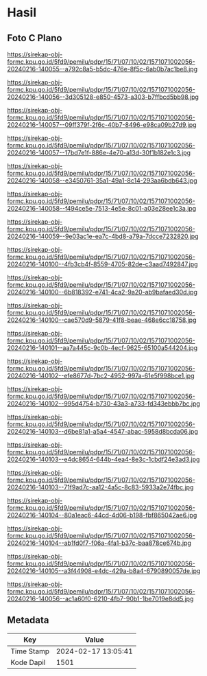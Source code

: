 # Hasil

## Foto C Plano

https://sirekap-obj-formc.kpu.go.id/5fd9/pemilu/pdpr/15/71/07/10/02/1571071002056-20240216-140055--a792c8a5-b5dc-476e-8f5c-6ab0b7ac1be8.jpg

https://sirekap-obj-formc.kpu.go.id/5fd9/pemilu/pdpr/15/71/07/10/02/1571071002056-20240216-140056--3d305128-e850-4573-a303-b7ffbcd5bb98.jpg

https://sirekap-obj-formc.kpu.go.id/5fd9/pemilu/pdpr/15/71/07/10/02/1571071002056-20240216-140057--09ff379f-2f6c-40b7-8496-e98ca09b27d9.jpg

https://sirekap-obj-formc.kpu.go.id/5fd9/pemilu/pdpr/15/71/07/10/02/1571071002056-20240216-140057--17bd7e1f-886e-4e70-a13d-30f1b182e1c3.jpg

https://sirekap-obj-formc.kpu.go.id/5fd9/pemilu/pdpr/15/71/07/10/02/1571071002056-20240216-140058--e3450761-35a1-49a1-8c14-293aa6bdb643.jpg

https://sirekap-obj-formc.kpu.go.id/5fd9/pemilu/pdpr/15/71/07/10/02/1571071002056-20240216-140058--f494ce5e-7513-4e5e-8c01-a03e28ee1c3a.jpg

https://sirekap-obj-formc.kpu.go.id/5fd9/pemilu/pdpr/15/71/07/10/02/1571071002056-20240216-140059--9e03ac1e-ea7c-4bd8-a79a-7dcce7232820.jpg

https://sirekap-obj-formc.kpu.go.id/5fd9/pemilu/pdpr/15/71/07/10/02/1571071002056-20240216-140100--4fb3cb4f-8559-4705-82de-c3aad7492847.jpg

https://sirekap-obj-formc.kpu.go.id/5fd9/pemilu/pdpr/15/71/07/10/02/1571071002056-20240216-140100--6b818392-e741-4ca2-9a20-ab9bafaed30d.jpg

https://sirekap-obj-formc.kpu.go.id/5fd9/pemilu/pdpr/15/71/07/10/02/1571071002056-20240216-140100--cae570d9-5879-41f8-beae-468e6cc18758.jpg

https://sirekap-obj-formc.kpu.go.id/5fd9/pemilu/pdpr/15/71/07/10/02/1571071002056-20240216-140101--aa7a445c-9c0b-4ecf-9625-65100a544204.jpg

https://sirekap-obj-formc.kpu.go.id/5fd9/pemilu/pdpr/15/71/07/10/02/1571071002056-20240216-140102--efe8677d-7bc2-4952-997a-61e5f998bce1.jpg

https://sirekap-obj-formc.kpu.go.id/5fd9/pemilu/pdpr/15/71/07/10/02/1571071002056-20240216-140102--995d4754-b730-43a3-a733-fd343ebbb7bc.jpg

https://sirekap-obj-formc.kpu.go.id/5fd9/pemilu/pdpr/15/71/07/10/02/1571071002056-20240216-140103--d6be81a1-a5a4-4547-abac-5958d8bcda06.jpg

https://sirekap-obj-formc.kpu.go.id/5fd9/pemilu/pdpr/15/71/07/10/02/1571071002056-20240216-140103--e4dc8654-644b-4ea4-8e3c-1cbdf24e3ad3.jpg

https://sirekap-obj-formc.kpu.go.id/5fd9/pemilu/pdpr/15/71/07/10/02/1571071002056-20240216-140103--71f9ad7c-aa12-4a5c-8c83-5933a2e74fbc.jpg

https://sirekap-obj-formc.kpu.go.id/5fd9/pemilu/pdpr/15/71/07/10/02/1571071002056-20240216-140104--80a1eac6-44cd-4d06-b198-fbf865042ae6.jpg

https://sirekap-obj-formc.kpu.go.id/5fd9/pemilu/pdpr/15/71/07/10/02/1571071002056-20240216-140104--ab1fd0f7-f06a-4fa1-b37c-baa878ce674b.jpg

https://sirekap-obj-formc.kpu.go.id/5fd9/pemilu/pdpr/15/71/07/10/02/1571071002056-20240216-140105--a3f44908-e4dc-429a-b8a4-6790890057de.jpg

https://sirekap-obj-formc.kpu.go.id/5fd9/pemilu/pdpr/15/71/07/10/02/1571071002056-20240216-140056--ac1a60f0-6210-4fb7-90b1-1be7019e8dd5.jpg


## Metadata

| Key        | Value               |
| ---------- | ------------------- |
| Time Stamp | 2024-02-17 13:05:41 |
| Kode Dapil | 1501                |



